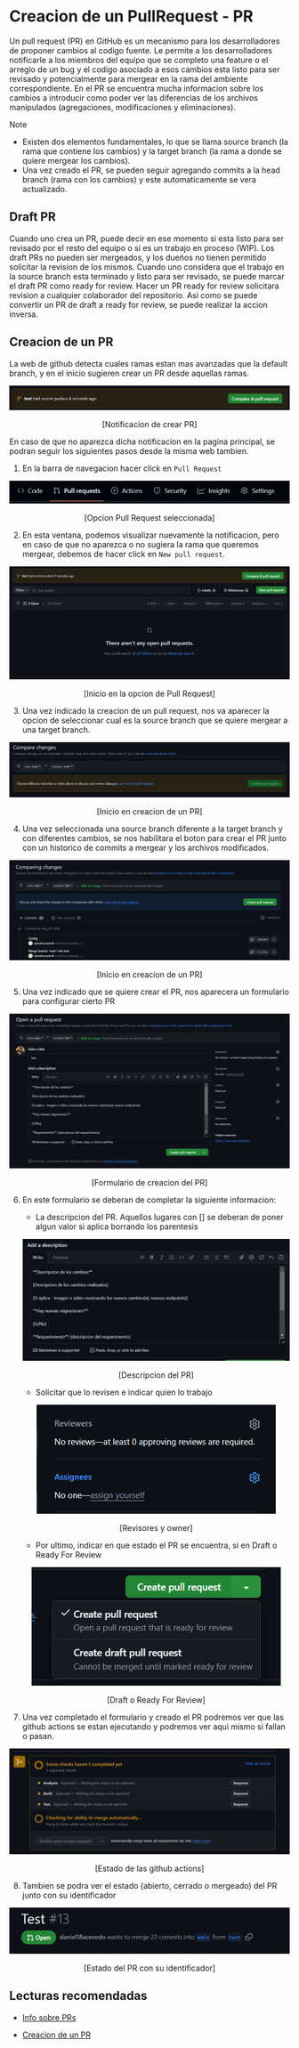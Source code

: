 # Creacion de un PullRequest - PR

Un pull request (PR) en GitHub es un mecanismo para los desarrolladores de proponer cambios al codigo fuente. Le permite a los desarrolladores notificarle a los miembros del equipo que se completo una feature o el arreglo de un bug y el codigo asociado a esos cambios esta listo para ser revisado y potencialmente para mergear en la rama del ambiente correspondiente. En el PR se encuentra mucha informacion sobre los cambios a introducir como poder ver las diferencias de los archivos manipulados (agregaciones, modificaciones y eliminaciones).

> [!NOTE]
>
> - Existen dos elementos fundamentales, lo que se llama source branch (la rama que contiene los cambios) y la target branch (la rama a donde se quiere mergear los cambios).
> - Una vez creado el PR, se pueden seguir agregando commits a la head branch (rama con los cambios) y este automaticamente se vera actualizado.

## Draft PR

Cuando uno crea un PR, puede decir en ese momento si esta listo para ser revisado por el resto del equipo o si es un trabajo en proceso (WIP). Los draft PRs no pueden ser mergeados, y los dueños no tienen permitido solicitar la revision de los mismos. Cuando uno considera que el trabajo en la source branch esta terminado y listo para ser revisado, se puede marcar el draft PR como ready for review. Hacer un PR ready for review solicitara revision a cualquier colaborador del repositorio. Asi como se puede convertir un PR de draft a ready for review, se puede realizar la accion inversa.

## Creacion de un PR

La web de github detecta cuales ramas estan mas avanzadas que la default branch, y en el inicio sugieren crear un PR desde aquellas ramas.

<p align="center">
  <img src="./images/image.png">
</p>

<p align="center">
  [Notificacion de crear PR]
</p>

En caso de que no aparezca dicha notificacion en la pagina principal, se podran seguir los siguientes pasos desde la misma web tambien.

1. En la barra de navegacion hacer click en `Pull Request`

<p align="center">
  <img src="./images/image-1.png">
</p>

<p align="center">
  [Opcion Pull Request seleccionada]
</p>

2. En esta ventana, podemos visualizar nuevamente la notificacion, pero en caso de que no aparezca o no sugiera la rama que queremos mergear, debemos de hacer click en `New pull request`.
<p align="center">
  <img src="./images/image-2.png">
</p>

<p align="center">
  [Inicio en la opcion de Pull Request]
</p>

3. Una vez indicado la creacion de un pull request, nos va aparecer la opcion de seleccionar cual es la source branch que se quiere mergear a una target branch.
<p align="center">
  <img src="./images/image-3.png">
</p>

<p align="center">
  [Inicio en creacion de un PR]
</p>

4. Una vez seleccionada una source branch diferente a la target branch y con diferentes cambios, se nos habilitara el boton para crear el PR junto con un historico de commits a mergear y los archivos modificados.
<p align="center">
  <img src="./images/image-4.png">
</p>

<p align="center">
  [Inicio en creacion de un PR]
</p>

5. Una vez indicado que se quiere crear el PR, nos aparecera un formulario para configurar cierto PR
<p align="center">
  <img src="./images/image-5.png">
</p>

<p align="center">
  [Formulario de creacion del PR]
</p>

6. En este formulario se deberan de completar la siguiente informacion:

   - La descripcion del PR. Aquellos lugares con [] se deberan de poner algun valor si aplica borrando los parentesis
    <p align="center">
     <img src="./images/image-6.png">
   </p>
   <p align="center">
     [Descripcion del PR]
   </p>

   - Solicitar que lo revisen e indicar quien lo trabajo
   <p align="center">
     <img src="./images/image-8.png">
   </p>
   <p align="center">
     [Revisores y owner]
   </p>

   - Por ultimo, indicar en que estado el PR se encuentra, si en Draft o Ready For Review
   <p align="center">
     <img src="./images/image-9.png">
   </p>
   <p align="center">
     [Draft o Ready For Review]
   </p>

7. Una vez completado el formulario y creado el PR podremos ver que las github actions se estan ejecutando y podremos ver aqui mismo si fallan o pasan.
<p align="center">
     <img src="./images/image-10.png">
   </p>
   <p align="center">
     [Estado de las github actions]
   </p>

8. Tambien se podra ver el estado (abierto, cerrado o mergeado) del PR junto con su identificador
<p align="center">
     <img src="./images/image-11.png">
   </p>
   <p align="center">
     [Estado del PR con su identificador]
   </p>

## Lecturas recomendadas

- [Info sobre PRs](https://docs.github.com/en/pull-requests/collaborating-with-pull-requests/proposing-changes-to-your-work-with-pull-requests/about-pull-requests)

- [Creacion de un PR](https://docs.github.com/en/pull-requests/collaborating-with-pull-requests/proposing-changes-to-your-work-with-pull-requests/creating-a-pull-request?platform=windows)
